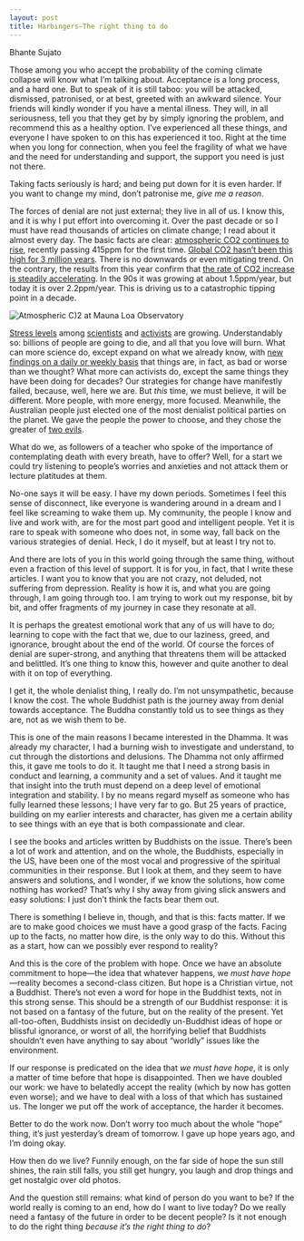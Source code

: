 ```yaml
---
layout: post
title: Harbingers—The right thing to do
---
```


<span class="author">Bhante Sujato</span>

Those among you who accept the probability of the coming climate collapse will know what I’m talking about. Acceptance is a long process, and a hard one. But to speak of it is still taboo: you will be attacked, dismissed, patronised, or at best, greeted with an awkward silence. Your friends will kindly wonder if you have a mental illness. They will, in all seriousness, tell you that they get by by simply ignoring the problem, and recommend this as a healthy option. I’ve experienced all these things, and everyone I have spoken to on this has experienced it too. Right at the time when you long for connection, when you feel the fragility of what we have and the need for understanding and support, the support you need is just not there.

Taking facts seriously is hard; and being put down for it is even harder. If you want to change my mind, don’t patronise me, *give me a reason*.

The forces of denial are not just external; they live in all of us. I know this, and it is why I put effort into overcoming it. Over the past decade or so I must have read thousands of articles on climate change; I read about it almost every day. The basic facts are clear: [atmospheric CO2 continues to rise](https://www.esrl.noaa.gov/gmd/ccgg/trends/full.html), recently passing 415ppm for the first time. [Global CO2 hasn’t been this high for 3 million years](https://www.independent.co.uk/environment/climate-change-carbon-dioxide-levels-high-history-warming-global-temperatures-a8911331.html). There is no downwards or even mitigating trend. On the contrary, the results from this year confirm that [the rate of CO2 increase is steadily accelerating](https://www.theguardian.com/environment/2019/jun/04/latest-data-shows-steep-rises-in-co2-for-seventh-year). In the 90s it was growing at about 1.5ppm/year, but today it is over 2.2ppm/year. This is driving us to a catastrophic tipping point in a decade.

![Atmospheric C)2 at Mauna Loa Observatory](https://www.esrl.noaa.gov/gmd/webdata/ccgg/trends/co2_data_mlo.png)

[Stress levels](https://grist.org/climate-energy/climate-depression-is-for-real-just-ask-a-scientist/) among [scientists](https://judithcurry.com/2015/07/10/pre-traumatic-stress-syndrome-climate-scientists-speak-out/) and [activists](https://www.bu.edu/research/articles/climate-grief/) are growing. Understandably so: billions of people are going to die, and all that you love will burn. What can more science do, except expand on what we already know, with [new findings on a daily or weekly basis](https://www.theguardian.com/environment/2019/jun/03/climate-crisis-seriously-damaging-human-health-report-finds) that things are, in fact, as bad or worse than we thought? What more can activists do, except the same things they have been doing for decades? Our strategies for change have manifestly failed, because, well, here we are. But *this* time, we must believe, it will be different. More people, with more energy, more focused. Meanwhile, the Australian people just elected one of the most denialist political parties on the planet. We gave the people the power to choose, and they chose the greater of [two evils](https://www.theguardian.com/australia-news/2019/jun/04/qa-labor-made-huge-error-in-being-silent-over-coal-joel-fitzgibbon-says).

What do we, as followers of a teacher who spoke of the importance of contemplating death with every breath, have to offer? Well, for a start we could try listening to people’s worries and anxieties and not attack them or lecture platitudes at them.

No-one says it will be easy. I have my down periods. Sometimes I feel this sense of disconnect, like everyone is wandering around in a dream and I feel like screaming to wake them up. My community, the people I know and live and work with, are for the most part good and intelligent people. Yet it is rare to speak with someone who does not, in some way, fall back on the various strategies of denial. Heck, I do it myself, but at least I try not to.

And there are lots of you in this world going through the same thing, without even a fraction of this level of support. It is for you, in fact, that I write these articles. I want you to know that you are not crazy, not deluded, not suffering from depression. Reality is how it is, and what you are going through, I am going through too. I am trying to work out my response, bit by bit, and offer fragments of my journey in case they resonate at all.

It is perhaps the greatest emotional work that any of us will have to do; learning to cope with the fact that we, due to our laziness, greed, and ignorance, brought about the end of the world. Of course the forces of denial are super-strong, and anything that threatens them will be attacked and belittled. It’s one thing to know this, however and quite another to deal with it on top of everything.

I get it, the whole denialist thing, I really do. I’m not unsympathetic, because I know the cost. The whole Buddhist path is the journey away from denial towards acceptance. The Buddha constantly told us to see things as they are, not as we wish them to be.

This is one of the main reasons I became interested in the Dhamma. It was already my character, I had a burning wish to investigate and understand, to cut through the distortions and delusions. The Dhamma not only affirmed this, it gave me tools to do it. It taught me that I need a strong basis in conduct and learning, a community and a set of values. And it taught me that insight into the truth must depend on a deep level of emotional integration and stability. I by no means regard myself as someone who has fully learned these lessons; I have very far to go. But 25 years of practice, building on my earlier interests and character, has given me a certain ability to see things with an eye that is both compassionate and clear.

I see the books and articles written by Buddhists on the issue. There’s been a lot of work and attention, and on the whole, the Buddhists, especially in the US, have been one of the most vocal and progressive of the spiritual communities in their response. But I look at them, and they seem to have answers and solutions, and I wonder, if we know the solutions, how come nothing has worked? That’s why I shy away from giving slick answers and easy solutions: I just don’t think the facts bear them out.

There is something I believe in, though, and that is this: facts matter. If we are to make good choices we must have a good grasp of the facts. Facing up to the facts, no matter how dire, is the only way to do this. Without this as a start, how can we possibly ever respond to reality?

And this is the core of the problem with hope. Once we have an absolute commitment to hope—the idea that whatever happens, we *must have hope*—reality becomes a second-class citizen. But hope is a Christian virtue, not a Buddhist. There’s not even a word for hope in the Buddhist texts, not in this strong sense. This should be a strength of our Buddhist response: it is not based on a fantasy of the future, but on the reality of the present. Yet all-too-often, Buddhists insist on decidedly un-Buddhist ideas of hope or blissful ignorance, or worst of all, the horrifying belief that Buddhists shouldn’t even have anything to say about “worldly” issues like the environment.

If our response is predicated on the idea that *we must have hope*, it is only a matter of time before that hope is disappointed. Then we have doubled our work: we have to belatedly accept the reality (which by now has gotten even worse); and we have to deal with a loss of that which has sustained us. The longer we put off the work of acceptance, the harder it becomes.

Better to do the work now. Don’t worry too much about the whole “hope” thing, it’s just yesterday’s dream of tomorrow. I gave up hope years ago, and I’m doing okay.

How then do we live? Funnily enough, on the far side of hope the sun still shines, the rain still falls, you still get hungry, you laugh and drop things and get nostalgic over old photos.

And the question still remains: what kind of person do you want to be? If the world really is coming to an end, how do I want to live today? Do we really need a fantasy of the future in order to be decent people? Is it not enough to do the right thing *because it’s the right thing to do*?
